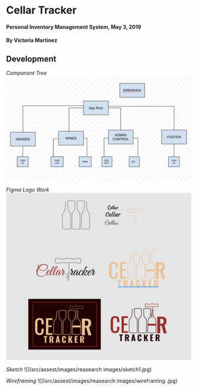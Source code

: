 # Cellar Tracker

#### Personal Inventory Management System, May 3, 2019

#### By Victoria Martinez

## Development

_Component Tree_
![](src/assest/images/Scomponent-tree.png)

_Figma Logo Work_
![](src/assest/logos/logo-figma.png)

_Sketch_
![](src/assest/images/reasearch images/sketch1.jpg)

_Wireframing_
![](src/assest/images/reasearch images/wireframing .jpg)
